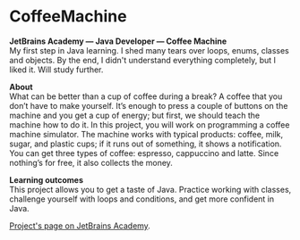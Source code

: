 # CoffeeMachine
<b>JetBrains Academy — Java Developer — Coffee Machine</b><br>
My first step in Java learning. I shed many tears over loops, enums, classes and objects. By the end, I didn't understand everything completely, but I liked it. Will study further.

<b>About</b><br>
What can be better than a cup of coffee during a break? A coffee that you don’t have to make yourself. It’s enough to press a couple of buttons on the machine and you get a cup of energy; but first, we should teach the machine how to do it. In this project, you will work on programming a coffee machine simulator. The machine works with typical products: coffee, milk, sugar, and plastic cups; if it runs out of something, it shows a notification. You can get three types of coffee: espresso, cappuccino and latte. Since nothing’s for free, it also collects the money.<br>

<b>Learning outcomes</b><br>
This project allows you to get a taste of Java. Practice working with classes, challenge yourself with loops and conditions, and get more confident in Java.<br>

<a href="https://hyperskill.org/projects/33?track=1"> Project's page on JetBrains Academy</a>.
